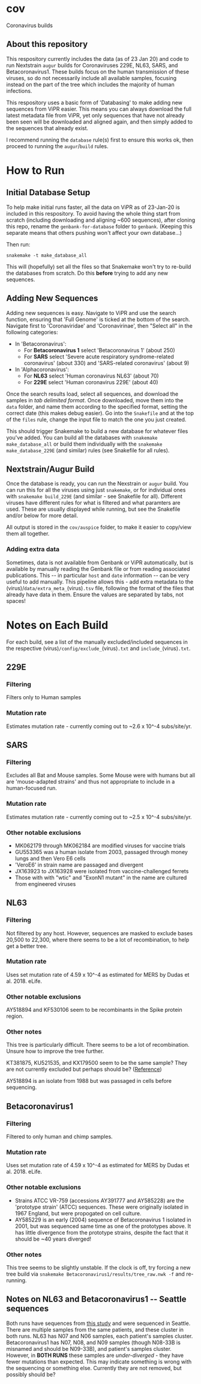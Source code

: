 # cov
Coronavirus builds

## About this repository

This respository currently includes the data (as of 23 Jan 20) and code to run Nextstrain `augur` builds for Coronaviruses 229E, NL63, SARS, and Betacoronavirus1. These builds focus on the human transmission of these viruses, so do not necessarily include all available samples, focusing instead on the part of the tree which includes the majority of human infections.

This respository uses a basic form of 'Databasing' to make adding new sequences from ViPR easier.
This means you can always download the full latest metadata file from ViPR, yet only sequences that have not already been seen will be downloaded and aligned again, and then simply added to the sequences that already exist.

I recommend running the `database` rule(s) first to ensure this works ok, then proceed to running the `augur`/`build` rules.

# How to Run

## Initial Database Setup
To help make initial runs faster, all the data on ViPR as of 23-Jan-20 is included in this respository. 
To avoid having the whole thing start from scratch (including downloading and aligning ~600 sequences), after cloning this repo, rename the `genbank-for-database` folder to `genbank`.
(Keeping this separate means that others pushing won't affect your own database...)

Then run:
```
snakemake -t make_database_all
```
This will (hopefully) set all the files so that Snakemake won't try to re-build the databases from scratch. 
Do this **before** trying to add any new sequences.

## Adding New Sequences
Adding new sequences is easy.
Navigate to ViPR and use the search function, ensuring that 'Full Genome' is ticked at the bottom of the search.
Navigate first to 'Coronaviridae' and 'Coronavirinae', then "Select all" in the following categories:
* In 'Betacoronavirus':
    * For **Betacoronavirus 1** select 'Betacoronavirus 1' (about 250)
    * For **SARS** select 'Severe acute respiratory syndrome-related coronavirus' (about 330) and 'SARS-related coronavirus' (about 9)
* In 'Alphacoronavirus':
    * For **NL63** select 'Human coronavirus NL63' (about 70)
    * For **229E** select 'Human coronavirus 229E' (about 40)

Once the search results load, select all sequences, and download the samples in *tab delimited format*.
Once downloaded, move them into the `data` folder, and name them according to the specified format, setting the correct date (this makes debug easier).
Go into the `Snakefile` and at the top of the `files` rule, change the input file to match the one you just created. 

This should trigger Snakemake to build a new database for whatever files you've added.
You can build all the databases with `snakemake make_database_all` or build them individually with the `snakemake make_database_229E` (and similar) rules (see Snakefile for all rules).

## Nextstrain/Augur Build
Once the database is ready, you can run the Nexstrain or `augur` build.
You can run this for all the viruses using just `snakemake`, or for individual ones with `snakemake build_229E` (and similar - see Snakefile for all).
Different viruses have different rules for what is filtered and what paramters are used.
These are usually displayed while running, but see the Snakefile and/or below for more detail.

All output is stored in the `cov/auspice` folder, to make it easier to copy/view them all together.

### Adding extra data
Sometimes, data is not available from Genbank or ViPR automatically, but is available by manually reading the Genbank file or from reading associated publications.
This -- in particular `host` and `date` information -- can be very useful to add manually.
This pipeline allows this - add extra metadata to the (virus)/`data/extra_meta_`(virus)`.tsv` file, following the format of the files that already have data in them.
Ensure the values are separated by tabs, not spaces!

# Notes on Each Build

For each build, see a list of the manually excluded/included sequences in the respective (virus)`/config/exclude_`(virus)`.txt` and `include_`(virus)`.txt`.

## 229E
### Filtering
Filters only to Human samples
### Mutation rate
Estimates mutation rate - currently coming out to ~2.6 x 10^-4 subs/site/yr.

## SARS
### Filtering
Excludes all Bat and Mouse samples. Some Mouse were with humans but all are 'mouse-adapted strains' and thus not appropriate to include in a human-focused run.
### Mutation rate
Estimates mutation rate - currently coming out to ~2.5 x 10^-4 subs/site/yr.
### Other notable exclusions
* MK062179 through MK062184 are modified viruses for vaccine trials
* GU553365 was a human isolate from 2003, passaged through money lungs and then Vero E6 cells
* 'VeroE6' in strain name are passaged and divergent
* JX163923 to JX163928 were isolated from vaccine-challenged ferrets
* Those with with "wtic" and "ExonN1 mutant" in the name are cultured from engineered viruses

## NL63
### Filtering
Not filtered by any host.
However, sequences are masked to exclude bases 20,500 to 22,300, where there seems to be a lot of recombination, to help get a better tree.
### Mutation rate
Uses set mutation rate of 4.59 x 10^-4 as estimated for MERS by Dudas et al. 2018. eLife.
### Other notable exclusions
AY518894 and KF530106 seem to be recombinants in the Spike protein region.
### Other notes
This tree is particularly difficult. There seems to be a lot of recombination.
Unsure how to improve the tree further.

KT381875, KU521535, and KX179500 seem to be the same sample? They are not currently excluded but perhaps should be? ([Reference](https://www.ncbi.nlm.nih.gov/pubmed/27799635))

AY518894 is an isolate from 1988 but was passaged in cells before sequencing.


## Betacoronavirus1
### Filtering
Filtered to only human and chimp samples.
### Mutation rate
Uses set mutation rate of 4.59 x 10^-4 as estimated for MERS by Dudas et al. 2018. eLife.
### Other notable exclusions
* Strains ATCC VR-759 (accessions AY391777 and AY585228) are the 'prototype strain' (ATCC) sequences. These were originally isolated in 1967 England, but were propogated on cell culture.
* AY585229 is an early (2004) sequence of Betacoronavirus 1 isolated in 2001, but was sequenced same time as one of the prototypes above. It has little divergence from the prototype strains, despite the fact that it should be ~40 years diverged!
### Other notes
This tree seems to be slightly unstable. 
If the clock is off, try forcing a new tree build via `snakemake Betacoronavirus1/results/tree_raw.nwk -f` and re-running. 

## Notes on NL63 and Betacoronavirus1 -- Seattle sequences
Both runs have sequences from [this study](https://academic.oup.com/jid/article/216/2/203/3858443) and were sequenced in Seattle. 
There are multiple samples from the same patients, and these cluster in both runs.
NL63 has N07 and N06 samples, each patient's samples cluster.
Betacoronavirus1 has N07, N08, and N09 samples (though N08-33B is misnamed and should be N09-33B), and patient's samples cluster.
However, in **BOTH RUNS** these samples are *under-diverged* - they have fewer mutations than expected. 
This may indicate something is wrong with the sequencing or something else.
Currently they are not removed, but possibly should be?